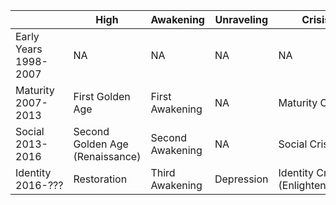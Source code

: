 ||High|Awakening|Unraveling|Crisis|
|---|---|---|---|---|
Early Years<br/>1998-2007 | NA | NA | NA | NA 
Maturity<br/>2007-2013 | First Golden Age | First Awakening | NA | Maturity Crisis
Social<br/>2013-2016 | Second Golden Age (Renaissance) | Second Awakening | NA | Social Crisis 
Identity<br/>2016-??? | Restoration | Third Awakening | Depression | Identity Crisis (Enlightenment)
